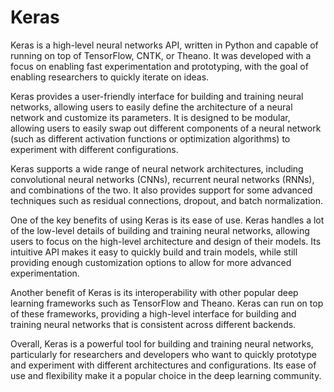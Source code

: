 # Keras

Keras is a high-level neural networks API, written in Python and capable of running on top of TensorFlow, CNTK, or Theano. It was developed with a focus on enabling fast experimentation and prototyping, with the goal of enabling researchers to quickly iterate on ideas. 

Keras provides a user-friendly interface for building and training neural networks, allowing users to easily define the architecture of a neural network and customize its parameters. It is designed to be modular, allowing users to easily swap out different components of a neural network (such as different activation functions or optimization algorithms) to experiment with different configurations.

Keras supports a wide range of neural network architectures, including convolutional neural networks (CNNs), recurrent neural networks (RNNs), and combinations of the two. It also provides support for some advanced techniques such as residual connections, dropout, and batch normalization.

One of the key benefits of using Keras is its ease of use. Keras handles a lot of the low-level details of building and training neural networks, allowing users to focus on the high-level architecture and design of their models. Its intuitive API makes it easy to quickly build and train models, while still providing enough customization options to allow for more advanced experimentation.

Another benefit of Keras is its interoperability with other popular deep learning frameworks such as TensorFlow and Theano. Keras can run on top of these frameworks, providing a high-level interface for building and training neural networks that is consistent across different backends.

Overall, Keras is a powerful tool for building and training neural networks, particularly for researchers and developers who want to quickly prototype and experiment with different architectures and configurations. Its ease of use and flexibility make it a popular choice in the deep learning community.
